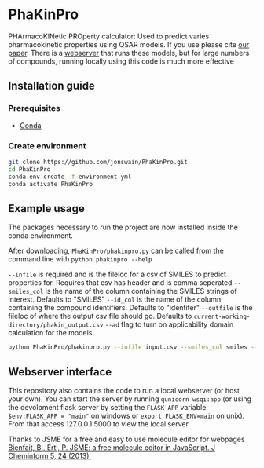 # PhaKinPro

PHArmacoKINetic PROperty calculator: Used to predict varies pharmacokinetic properties using QSAR models. If you use please cite [our paper](https://pubs.acs.org/doi/10.1021/acs.jmedchem.3c02446). There is a [webserver](http://34.170.18.221/) that runs these models, but for large numbers of compounds, running locally using this code is much more effective

## Installation guide

### Prerequisites

- [Conda](https://docs.conda.io/projects/conda/en/latest/user-guide/install/download.html)

### Create environment

```bash
git clone https://github.com/jonswain/PhaKinPro.git
cd PhaKinPro
conda env create -f environment.yml
conda activate PhaKinPro
```

## Example usage

The packages necessary to run the project are now installed inside the conda environment.

After downloading, `PhaKinPro/phakinpro.py` can be called from the command line with `python phakinpro --help`

`--infile` is required and is the fileloc for a csv of SMILES to predict properties for. Requires that csv has header and is comma seperated
`--smiles_col` is the name of the column containing the SMILES strings of interest. Defaults to "SMILES"
`--id_col` is the name of the column containing the compound identifiers. Defaults to "identifer"
`--outfile` is the fileloc of where the output csv file should go. Defaults to `current-working-directory/phakin_output.csv`
`--ad` flag to turn on applicability domain calculation for the models

```bash
python PhaKinPro/phakinpro.py --infile input.csv --smiles_col smiles --id_col indentifiers --outfile out.csv
```

## Webserver interface

This repository also contains the code to run a local webserver (or host your own). You can start the server by running `qunicorn wsqi:app` (or using the devolpment flask server by setting the `FLASK_APP` variable: `$env:FLASK_APP = "main"` on windows or `export FLASK_ENV=main` on unix). From that access 127.0.0.1:5000 to view the local server

Thanks to JSME for a free and easy to use molecule editor for webpages
[Bienfait, B., Ertl, P. JSME: a free molecule editor in JavaScript. J Cheminform 5, 24 (2013).](https://doi.org/10.1186/1758-2946-5-24)
